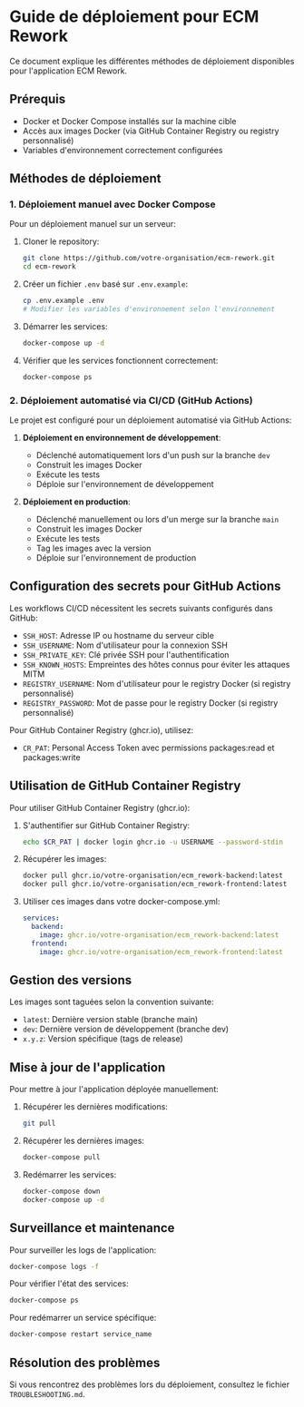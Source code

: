 # Guide de déploiement pour ECM Rework

Ce document explique les différentes méthodes de déploiement disponibles pour l'application ECM Rework.

## Prérequis

- Docker et Docker Compose installés sur la machine cible
- Accès aux images Docker (via GitHub Container Registry ou registry personnalisé)
- Variables d'environnement correctement configurées

## Méthodes de déploiement

### 1. Déploiement manuel avec Docker Compose

Pour un déploiement manuel sur un serveur:

1. Cloner le repository:
   ```bash
   git clone https://github.com/votre-organisation/ecm-rework.git
   cd ecm-rework
   ```

2. Créer un fichier `.env` basé sur `.env.example`:
   ```bash
   cp .env.example .env
   # Modifier les variables d'environnement selon l'environnement
   ```

3. Démarrer les services:
   ```bash
   docker-compose up -d
   ```

4. Vérifier que les services fonctionnent correctement:
   ```bash
   docker-compose ps
   ```

### 2. Déploiement automatisé via CI/CD (GitHub Actions)

Le projet est configuré pour un déploiement automatisé via GitHub Actions:

1. **Déploiement en environnement de développement**:
   - Déclenché automatiquement lors d'un push sur la branche `dev`
   - Construit les images Docker
   - Exécute les tests
   - Déploie sur l'environnement de développement

2. **Déploiement en production**:
   - Déclenché manuellement ou lors d'un merge sur la branche `main`
   - Construit les images Docker
   - Exécute les tests
   - Tag les images avec la version
   - Déploie sur l'environnement de production

## Configuration des secrets pour GitHub Actions

Les workflows CI/CD nécessitent les secrets suivants configurés dans GitHub:

- `SSH_HOST`: Adresse IP ou hostname du serveur cible
- `SSH_USERNAME`: Nom d'utilisateur pour la connexion SSH
- `SSH_PRIVATE_KEY`: Clé privée SSH pour l'authentification
- `SSH_KNOWN_HOSTS`: Empreintes des hôtes connus pour éviter les attaques MITM
- `REGISTRY_USERNAME`: Nom d'utilisateur pour le registry Docker (si registry personnalisé)
- `REGISTRY_PASSWORD`: Mot de passe pour le registry Docker (si registry personnalisé)

Pour GitHub Container Registry (ghcr.io), utilisez:
- `CR_PAT`: Personal Access Token avec permissions packages:read et packages:write

## Utilisation de GitHub Container Registry

Pour utiliser GitHub Container Registry (ghcr.io):

1. S'authentifier sur GitHub Container Registry:
   ```bash
   echo $CR_PAT | docker login ghcr.io -u USERNAME --password-stdin
   ```

2. Récupérer les images:
   ```bash
   docker pull ghcr.io/votre-organisation/ecm_rework-backend:latest
   docker pull ghcr.io/votre-organisation/ecm_rework-frontend:latest
   ```

3. Utiliser ces images dans votre docker-compose.yml:
   ```yaml
   services:
     backend:
       image: ghcr.io/votre-organisation/ecm_rework-backend:latest
     frontend:
       image: ghcr.io/votre-organisation/ecm_rework-frontend:latest
   ```

## Gestion des versions

Les images sont taguées selon la convention suivante:
- `latest`: Dernière version stable (branche main)
- `dev`: Dernière version de développement (branche dev)
- `x.y.z`: Version spécifique (tags de release)

## Mise à jour de l'application

Pour mettre à jour l'application déployée manuellement:

1. Récupérer les dernières modifications:
   ```bash
   git pull
   ```

2. Récupérer les dernières images:
   ```bash
   docker-compose pull
   ```

3. Redémarrer les services:
   ```bash
   docker-compose down
   docker-compose up -d
   ```

## Surveillance et maintenance

Pour surveiller les logs de l'application:
```bash
docker-compose logs -f
```

Pour vérifier l'état des services:
```bash
docker-compose ps
```

Pour redémarrer un service spécifique:
```bash
docker-compose restart service_name
```

## Résolution des problèmes

Si vous rencontrez des problèmes lors du déploiement, consultez le fichier `TROUBLESHOOTING.md`.
